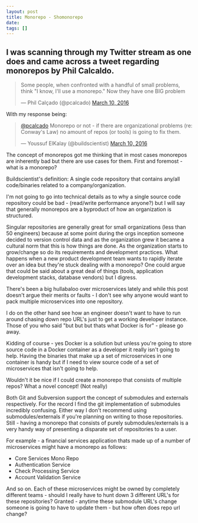 ```yaml
---
layout: post
title: Monorepo - Shomonorepo 
date: 
tags: []
---
```


## I was scanning through my Twitter stream as one does and came across a tweet regarding monorepos by Phil Calcaldo. 

<blockquote class="twitter-tweet" data-lang="en"><p lang="en" dir="ltr">Some people, when confronted with a handful of small problems, think &quot;I know, I&#39;ll use a monorepo.&quot; Now they have one BIG problem</p>&mdash; Phil Calçado (@pcalcado) <a href="https://twitter.com/pcalcado/status/707966299582943233">March 10, 2016</a></blockquote>
<script async src="//platform.twitter.com/widgets.js" charset="utf-8"></script>

With my response being: 

<blockquote class="twitter-tweet" data-conversation="none" data-lang="en"><p lang="en" dir="ltr"><a href="https://twitter.com/pcalcado">@pcalcado</a> Monorepo or not - if there are organizational problems (re: Conway&#39;s Law) no amount of repos (or tools) is going to fix them.</p>&mdash; Youssuf ElKalay (@buildscientist) <a href="https://twitter.com/buildscientist/status/708004475961606144">March 10, 2016</a></blockquote>
<script async src="//platform.twitter.com/widgets.js" charset="utf-8"></script>


The concept of monorepos got me thinking that in most cases monorepos are inherently bad but there are use cases for them. First and foremost - what is a monorepo? 

Buildscientist's definition: A single code repository that contains any/all code/binaries related to a company/organization. 

I'm not going to go into technical details as to why a single source code repository could be bad - (read/write performance anyone?) but I will say that generally monorepos are a byproduct of how an organization is structured. 

Singular repositories are generally great for small organizations (less than 50 engineers) because at some point during the orgs inception someone decided to version control data and as the organization grew it became a cultural norm that this is how things are done. As the organization starts to grow/change so do its requirements and development practices. What happens when a new product development team wants to rapidly iterate over an idea but they're stuck dealing with a monorepo?  One could argue that could be said about a great deal of things (tools, application development stacks, database vendors) but I digress. 

There's been a big hullabaloo over microservices lately and while this post doesn't argue their merits or faults - I don't see why anyone would want to pack multiple microservices into one repository. 

I do on the other hand see how an engineer doesn't want to have to run around chasing down repo URL's just to get a working developer instance. Those of you who said "but but but thats what Docker is for" - please go away. 

Kidding of course - yes Docker is a solution but unless you're going to store source code in a Docker container as a developer it really isn't going to help. Having the binaries that make up a set of microservices in one container is handy but if I need to view source code of a set of microservices that isn't going to help. 

Wouldn't it be nice if I could create a monorepo that consists of multiple repos? What a novel concept! (Not really)

Both Git and Subversion support the concept of submodules and externals respectively. For the record I find the git implementation of submodules incredibly confusing. Either way I don't recommend using submodules/externals if you're planning on writing to those repositories. Still - having a monorepo that consists of purely submodules/externals is a very handy way of presenting a disparate set of repositories to a user. 

For example - a financial services application thats made up of a number of microservices might have a monorepo as follows: 

* Core Services Mono Repo 
 * Authentication Service
 * Check Processing Service
 * Account Validation Service 
 
 And so on. Each of these microservices might be owned by completely different teams - should I really have to hunt down 3 different URL's for these repositories? Granted - anytime these submodule URL's change someone is going to have to update them - but how often does repo url change? 



